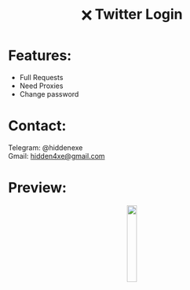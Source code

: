 <div align="center">
  <h1>🗙 Twitter Login</h1>
</div>
 
# Features:

- Full Requests
- Need Proxies
- Change password

# Contact:

Telegram: @hiddenexe
<br>
Gmail: hidden4xe@gmail.com
 
# Preview:

<div align="center">
      <a href="https://www.youtube.com/watch?v=eHjEeq93Sfg">
         <img src="https://png.pngtree.com/png-vector/20221018/ourmid/pngtree-youtube-social-media-round-icon-png-image_6315993.png" style="width:20%;">
      </a>

</div>

